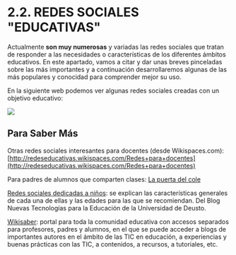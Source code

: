 
# 2.2. REDES SOCIALES "EDUCATIVAS"

Actualmente **son muy numerosas** y variadas las redes sociales que tratan de responder a las necesidades o características de los diferentes ámbitos educativos. En este apartado, vamos a citar y dar unas breves pinceladas sobre las más importantes y a continuación desarrollaremos algunas de las más populares y conocidad para comprender mejor su uso.

En la siguiente web podemos ver algunas redes sociales creadas con un objetivo educativo:


![](redes_sociales_educativas.JPG)

## Para Saber Más

Otras redes sociales interesantes para docentes (desde Wikispaces.com): [http://redeseducativas.wikispaces.com/Redes+para+docentes](http://redeseducativas.wikispaces.com/Redes+para+docentes)

Para padres de alumnos que comparten clases: [La puerta del cole](https://www.lapuertadelcole.com/home/index)

[Redes sociales dedicadas a niños](http://blog.catedratelefonica.deusto.es/6-redes-sociales-dedicadas-a-los-ninos/): se explican las características generales de cada una de ellas y las edades para las que se recomiendan. Del Blog Nuevas Tecnologías para la Educación de la Universidad de Deusto.

[Wikisaber](http://www.wikisaber.es/Home.aspx): portal para toda la comunidad educativa con accesos separados para profesores, padres y alumnos, en el que se puede acceder a blogs de importantes autores en el ámbito de las TIC en educación, a experiencias y buenas prácticas con las TIC, a contenidos, a recursos, a tutoriales, etc.

